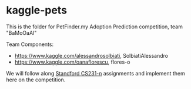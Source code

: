 # kaggle-pets

This is the folder for PetFinder.my Adoption Prediction competition, team "BaMoOaAl"

Team Components:
- https://www.kaggle.com/alessandrosolbiati, SolbiatiAlessandro
- https://www.kaggle.com/oanaflorescu, flores-o

We will follow along [Standford CS231-n](http://cs231n.stanford.edu/) assignments and implement them here on the competition.
